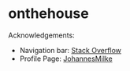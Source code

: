 # onthehouse

Acknowledgements:

- Navigation bar: [Stack Overflow](https://stackoverflow.com/questions/50961158/how-to-programmatically-select-bottomnavigationbar-tab-in-flutter-instead-of-bui)
- Profile Page: [JohannesMilke](https://github.com/JohannesMilke/user_profile_ii_example)
 
